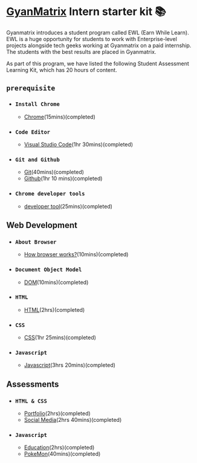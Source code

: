 # [GyanMatrix](https://gyanmatrix.com/) Intern starter kit :books:

Gyanmatrix introduces a student program called EWL (Earn While Learn). EWL is a huge opportunity for students to work with Enterprise-level projects alongside tech geeks working at Gyanmatrix on a paid internship. The students with the best results are placed in Gyanmatrix.<br>

As part of this program, we have listed the following Student Assessment Learning Kit, which has 20 hours of content.

## `prerequisite`

- ### `Install Chrome`
    - [Chrome](https://support.google.com/chrome/answer/95346?hl=en&co=GENIE.Platform%3DDesktop)(15mins)(completed)<br>

- ### `Code Editor`
    - [Visual Studio Code](https://www.youtube.com/watch?v=WPqXP_kLzpo)(1hr 30mins)(completed)<br>

- ### `Git and Github`
    - [Git](https://www.youtube.com/watch?v=Uszj_k0DGsg)(40mins)(completed)<br>
    - [Github](https://www.youtube.com/watch?v=RGOj5yH7evk&t=1s)(1hr 10 mins)(completed)<br>

- ### `Chrome developer tools`
    - [developer tool](https://www.youtube.com/watch?v=y0ue4ZZlZwg)(25mins)(completed)<br>

## Web Development

- ### `About Browser`
    - [How browser works?](https://www.youtube.com/watch?v=DuSURHrZG6I)(10mins)(completed)<br>
- ### `Document Object Model`
    - [DOM](https://www.youtube.com/watch?v=ipkjfvl40s0)(10mins)(completed)<br>
- ### `HTML`
    - [HTML](https://www.youtube.com/watch?v=pQN-pnXPaVg)(2hrs)(completed)<br>

- ### `CSS`
    - [CSS](https://www.youtube.com/watch?v=ieTHC78giGQ)(1hr 25mins)(completed)<br>

- ### `Javascript`
    - [Javascript](https://www.youtube.com/watch?v=PkZNo7MFNFg&t=21s)(3hrs 20mins)(completed)<br>

## Assessments

- ### `HTML & CSS`
    - [Portfolio](https://www.youtube.com/watch?v=0YFrGy_mzjY)(2hrs)(completed)<br>
    - [Social Media](https://www.youtube.com/watch?v=NljIHlZRTTE)(2hrs 40mins)(completed)<br>

- ### `Javascript`
    - [Education](https://www.youtube.com/watch?v=dMZujoGxjRo)(2hrs)(completed)<br>
    - [PokeMon](https://www.youtube.com/watch?v=T-VQUKeSU1w)(40mins)(completed)<br>
